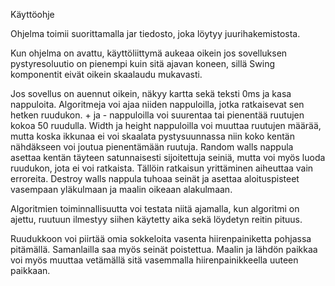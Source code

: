 Käyttöohje

Ohjelma toimii suorittamalla jar tiedosto, joka löytyy juurihakemistosta.

Kun ohjelma on avattu, käyttöliittymä aukeaa oikein jos sovelluksen pystyresoluutio on pienempi kuin sitä ajavan koneen, sillä Swing komponentit eivät oikein skaalaudu mukavasti.

Jos sovellus on auennut oikein, näkyy kartta sekä teksti 0ms ja kasa nappuloita. Algoritmeja voi ajaa niiden nappuloilla, jotka ratkaisevat sen hetken ruudukon. + ja - nappuloilla voi suurentaa tai pienentää ruutujen kokoa 50 ruudulla. Width ja height nappuloilla voi muuttaa ruutujen määrää, mutta koska ikkunaa ei voi skaalata pystysuunnassa niin koko kentän nähdäkseen voi joutua pienentämään ruutuja. Random walls nappula asettaa kentän täyteen satunnaisesti sijoitettuja seiniä, mutta voi myös luoda ruudukon, jota ei voi ratkaista. Tällöin ratkaisun yrittäminen aiheuttaa vain erroreita. Destroy walls nappula tuhoaa seinät ja asettaa aloituspisteet vasempaan yläkulmaan ja maalin oikeaan alakulmaan.

Algoritmien toiminnallisuutta voi testata niitä ajamalla, kun algoritmi on ajettu, ruutuun ilmestyy siihen käytetty aika sekä löydetyn reitin pituus.

Ruudukkoon voi piirtää omia sokkeloita vasenta hiirenpainiketta pohjassa pitämällä. Samanlailla saa myös seinät poistettua. Maalin ja lähdön paikkaa voi myös muuttaa vetämällä sitä vasemmalla hiirenpainikkeella uuteen paikkaan.
